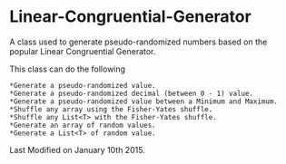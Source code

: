 # Linear-Congruential-Generator
A class used to generate pseudo-randomized numbers based on the popular Linear Congruential Generator.

This class can do the following

    *Generate a pseudo-randomized value.
    *Generate a pseudo-randomized decimal (between 0 - 1) value.
    *Generate a pseudo-randomized value between a Minimum and Maximum.
    *Shuffle any array using the Fisher-Yates shuffle.
    *Shuffle any List<T> with the Fisher-Yates shuffle.
    *Generate an array of random values.
    *Generate a List<T> of random value.
  
  Last Modified on January 10th 2015.
